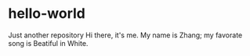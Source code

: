 # hello-world
Just another repository
Hi there, it's me. My name is Zhang;
my favorate song is Beatiful in White.
